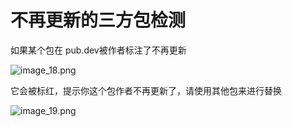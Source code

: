 # 不再更新的三方包检测


如果某个包在 pub.dev被作者标注了不再更新


![image_18.png](/images/image_18.png)


它会被标红，提示你这个包作者不再更新了，请使用其他包来进行替换


![image_19.png](/images/image_19.png)


